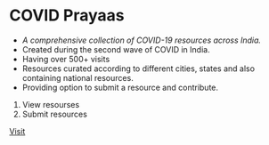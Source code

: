 # **COVID Prayaas**

* *A comprehensive collection of COVID-19 resources across India.*
* Created during the second wave of COVID in India.
* Having over 500+ visits
* Resources curated according to different cities, states and also containing national resources.
* Providing option to submit a resource and contribute.

1. View resourses
2. Submit resources


[Visit](https://covidprayas.web.app)
